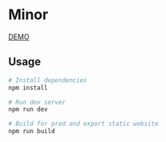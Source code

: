 # Minor

[DEMO](https://minordev.vercel.app/)

## Usage

```bash
# Install dependencies
npm install

# Run dev server
npm run dev

# Build for prod and export static website
npm run build
```

